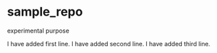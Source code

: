 # sample_repo
experimental purpose

I have added first line.
I have added second line.
I have added third line.
